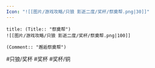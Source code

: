 ```yaml
---
Icon: "![[图片/游戏攻略/只狼 影逝二度/奖杯/祭奠帮.png|30]]"
---
```

```ad-common-bronze-trophy
title: (Title:: "祭奠帮")
![[图片/游戏攻略/只狼 影逝二度/奖杯/祭奠帮.png|100]]

(Comment:: "邂逅祭奠帮")
```

#只狼/奖杯 #奖杯 #奖杯/铜
